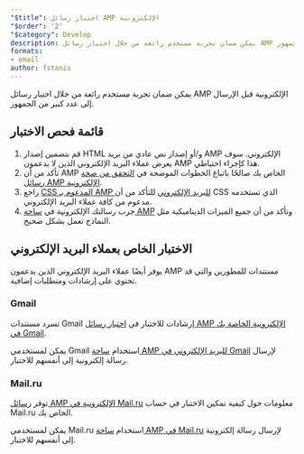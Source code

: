 ```yaml
---
"$title": اختبار رسائل AMP الإلكترونية
"$order": '2'
"$category": Develop
description: يمكن ضمان تجربة مستخدم رائعة من خلال اختبار رسائل AMP الإلكترونية قبل الإرسال إلى عدد كبير من الجمهور.
formats:
- email
author: fstanis
---
```


يمكن ضمان تجربة مستخدم رائعة من خلال اختبار رسائل AMP الإلكترونية قبل الإرسال إلى عدد كبير من الجمهور.

## قائمة فحص الاختبار

1. قم بتضمين إصدار HTML و/أو إصدار نص عادي من بريد AMP الإلكتروني. سوف يعرض عملاء البريد الإلكتروني الذين لا يدعمون AMP هذا كإجراء احتياطي.
2. تأكد من أن AMP الخاص بك صالحًا باتباع الخطوات الموضحة في [التحقق من صحة رسائل AMP الإلكترونية](/content/amp-dev/documentation/guides-and-tutorials/learn/validation-workflow/validate_emails.md).
3. راجع [CSS المدعوم بـ AMP للبريد الإلكتروني](/content/amp-dev/documentation/guides-and-tutorials/learn/email-spec/amp-email-css.md) للتأكد من أن CSS الذي تستخدمه مدعوم من كافة عملاء البريد الإلكتروني.
4. جرب رسالتك الإلكترونية في [ساحة AMP](https://playground.amp.dev/?runtime=amp4email) وتأكد من أن جميع الميزات الديناميكية مثل النماذج تعمل بشكل صحيح.

## الاختبار الخاص بعملاء البريد الإلكتروني

يوفر أيضًا عملاء البريد الإلكتروني الذين يدعمون AMP مستندات للمطورين والتي قد تحتوي على إرشادات ومتطلبات إضافية.

### Gmail

تسرد مستندات Gmail إرشادات للاختبار في [اختبار رسائل AMP الإلكترونية الخاصة بك في Gmail](https://developers.google.com/gmail/ampemail/testing-dynamic-email).

يمكن لمستخدمي Gmail استخدام [ساحة AMP للبريد الإلكتروني في Gmail](https://amp.gmail.dev/playground/) لإرسال رسالة إلكترونية إلى أنفسهم للاختبار.

### Mail.ru

توفر [رسائل AMP الإلكترونية في Mail.ru](https://postmaster.mail.ru/amp) معلومات حول كيفية تمكين الاختبار في حساب Mail.ru الخاص بك.

يمكن لمستخدمي Mail.ru استخدام [ساحة AMP في Mail.ru](https://postmaster.mail.ru/amp/playground.html) لإرسال رسالة إلكترونية إلى أنفسهم للاختبار.
